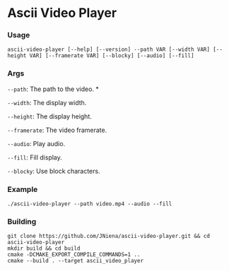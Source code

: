 # Ascii Video Player

### Usage

`ascii-video-player [--help] [--version] --path VAR [--width VAR] [--height VAR] [--framerate VAR] [--blocky] [--audio] [--fill]`

### Args

`--path`: The path to the video. *

`--width`: The display width.

`--height`: The display height.

`--framerate`: The video framerate.

`--audio`: Play audio.

`--fill`: Fill display.

`--blocky`: Use block characters.

### Example

`./ascii-video-player --path video.mp4 --audio --fill`

### Building

```
git clone https://github.com/JNiena/ascii-video-player.git && cd ascii-video-player
mkdir build && cd build
cmake -DCMAKE_EXPORT_COMPILE_COMMANDS=1 ..
cmake --build . --target ascii_video_player
```
